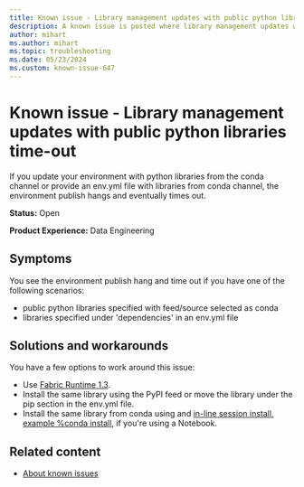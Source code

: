 ```yaml
---
title: Known issue - Library management updates with public python libraries time-out
description: A known issue is posted where library management updates with public python libraries time-out.
author: mihart
ms.author: mihart
ms.topic: troubleshooting  
ms.date: 05/23/2024
ms.custom: known-issue-647
---
```


# Known issue - Library management updates with public python libraries time-out

If you update your environment with python libraries from the conda channel or provide an env.yml file with libraries from conda channel, the environment publish hangs and eventually times out.

**Status:** Open

**Product Experience:** Data Engineering

## Symptoms

You see the environment publish hang and time out if you have one of the following scenarios:

- public python libraries specified with feed/source selected as conda
- libraries specified under 'dependencies' in an env.yml file

## Solutions and workarounds

You have a few options to work around this issue:

- Use [Fabric Runtime 1.3](/fabric/data-engineering/runtime-1-3).
- Install the same library using the PyPI feed or move the library under the pip section in the env.yml file.
- Install the same library from conda using and [in-line session install, example %conda install](/fabric/data-engineering/library-management#in-line-installation), if you're using a Notebook.

## Related content

- [About known issues](https://support.fabric.microsoft.com/known-issues)
